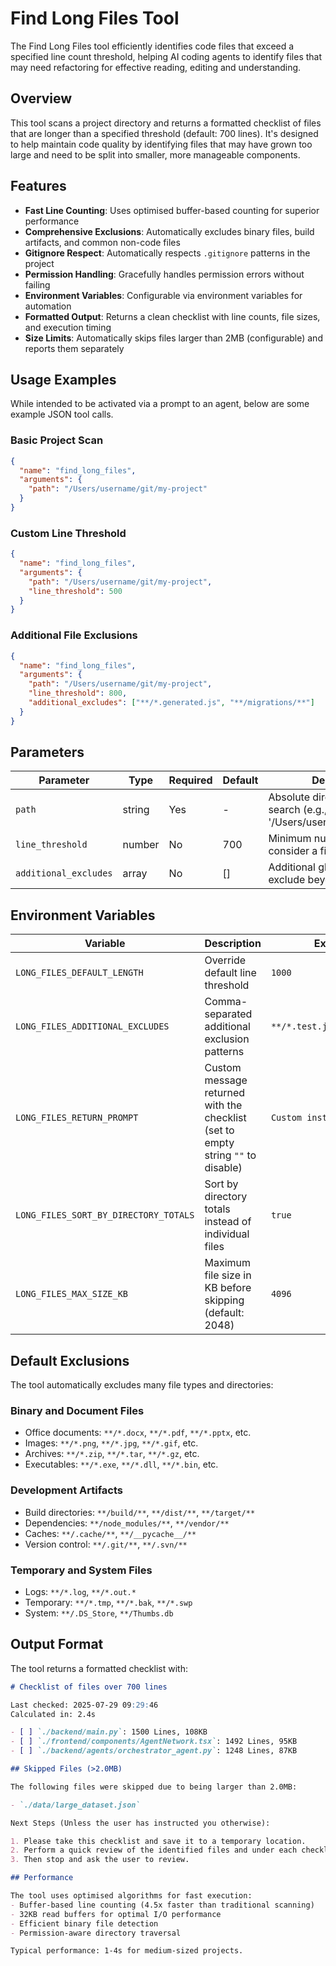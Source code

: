 # Find Long Files Tool

The Find Long Files tool efficiently identifies code files that exceed a specified line count threshold, helping AI coding agents to identify files that may need refactoring for effective reading, editing and understanding.

## Overview

This tool scans a project directory and returns a formatted checklist of files that are longer than a specified threshold (default: 700 lines). It's designed to help maintain code quality by identifying files that may have grown too large and need to be split into smaller, more manageable components.

## Features

- **Fast Line Counting**: Uses optimised buffer-based counting for superior performance
- **Comprehensive Exclusions**: Automatically excludes binary files, build artifacts, and common non-code files
- **Gitignore Respect**: Automatically respects `.gitignore` patterns in the project
- **Permission Handling**: Gracefully handles permission errors without failing
- **Environment Variables**: Configurable via environment variables for automation
- **Formatted Output**: Returns a clean checklist with line counts, file sizes, and execution timing
- **Size Limits**: Automatically skips files larger than 2MB (configurable) and reports them separately

## Usage Examples

While intended to be activated via a prompt to an agent, below are some example JSON tool calls.

### Basic Project Scan
```json
{
  "name": "find_long_files",
  "arguments": {
    "path": "/Users/username/git/my-project"
  }
}
```

### Custom Line Threshold
```json
{
  "name": "find_long_files",
  "arguments": {
    "path": "/Users/username/git/my-project",
    "line_threshold": 500
  }
}
```

### Additional File Exclusions
```json
{
  "name": "find_long_files",
  "arguments": {
    "path": "/Users/username/git/my-project",
    "line_threshold": 800,
    "additional_excludes": ["**/*.generated.js", "**/migrations/**"]
  }
}
```

## Parameters

| Parameter             | Type   | Required | Default | Description                                                             |
|-----------------------|--------|----------|---------|-------------------------------------------------------------------------|
| `path`                | string | Yes      | -       | Absolute directory path to search (e.g., '/Users/username/git/project') |
| `line_threshold`      | number | No       | 700     | Minimum number of lines to consider a file 'long'                       |
| `additional_excludes` | array  | No       | []      | Additional glob patterns to exclude beyond .gitignore                   |

## Environment Variables

| Variable                              | Description                                          | Example                     |
|---------------------------------------|------------------------------------------------------|-----------------------------|
| `LONG_FILES_DEFAULT_LENGTH`           | Override default line threshold                      | `1000`                      |
| `LONG_FILES_ADDITIONAL_EXCLUDES`      | Comma-separated additional exclusion patterns        | `**/*.test.js,**/*.spec.js` |
| `LONG_FILES_RETURN_PROMPT`            | Custom message returned with the checklist (set to empty string `""` to disable) | `Custom instructions...`    |
| `LONG_FILES_SORT_BY_DIRECTORY_TOTALS` | Sort by directory totals instead of individual files | `true`                      |
| `LONG_FILES_MAX_SIZE_KB`              | Maximum file size in KB before skipping (default: 2048) | `4096`                      |

## Default Exclusions

The tool automatically excludes many file types and directories:

### Binary and Document Files
- Office documents: `**/*.docx`, `**/*.pdf`, `**/*.pptx`, etc.
- Images: `**/*.png`, `**/*.jpg`, `**/*.gif`, etc.
- Archives: `**/*.zip`, `**/*.tar`, `**/*.gz`, etc.
- Executables: `**/*.exe`, `**/*.dll`, `**/*.bin`, etc.

### Development Artifacts
- Build directories: `**/build/**`, `**/dist/**`, `**/target/**`
- Dependencies: `**/node_modules/**`, `**/vendor/**`
- Caches: `**/.cache/**`, `**/__pycache__/**`
- Version control: `**/.git/**`, `**/.svn/**`

### Temporary and System Files
- Logs: `**/*.log`, `**/*.out.*`
- Temporary: `**/*.tmp`, `**/*.bak`, `**/*.swp`
- System: `**/.DS_Store`, `**/Thumbs.db`

## Output Format

The tool returns a formatted checklist with:

```markdown
# Checklist of files over 700 lines

Last checked: 2025-07-29 09:29:46
Calculated in: 2.4s

- [ ] `./backend/main.py`: 1500 Lines, 108KB
- [ ] `./frontend/components/AgentNetwork.tsx`: 1492 Lines, 95KB
- [ ] `./backend/agents/orchestrator_agent.py`: 1248 Lines, 87KB

## Skipped Files (>2.0MB)

The following files were skipped due to being larger than 2.0MB:

- `./data/large_dataset.json`

Next Steps (Unless the user has instructed you otherwise):

1. Please take this checklist and save it to a temporary location.
2. Perform a quick review of the identified files and under each checklist item adds a concise (1-2 sentences) summary of what should be done to reduce the file length - for example the best solution might be to split the file up into multiple files and if so what sort of pattern or logic should be used to decide what goes where ensuring your strategy values concise, clean, efficient code and operations.
3. Then stop and ask the user to review.

## Performance

The tool uses optimised algorithms for fast execution:
- Buffer-based line counting (4.5x faster than traditional scanning)
- 32KB read buffers for optimal I/O performance
- Efficient binary file detection
- Permission-aware directory traversal

Typical performance: 1-4s for medium-sized projects.
